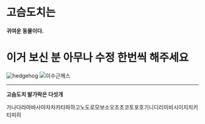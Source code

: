 고슴도치는
=====
#### 귀여운 동물이다.

이거 보신 분 아무나 수정 한번씩 해주세요
==============================

![hedgehog](http://blogfiles1.naver.net/20140409_267/risa708_13970428677395FQye_JPEG/19.jpg)
![이수근께스](http://t1.daumcdn.net/tvpot/thumb/s363ctOYRRGgpn7jGduRnSg/thumb.png?ts=1514447611)
<hr/>

__고슴도치 발가락은 다섯개__


<ht/>
가나다라마바사아자차카타파하고노도로모보소오조초코토포호기니디리미비시이지치키티피히



